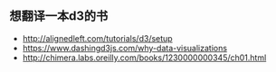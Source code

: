 ## 想翻译一本d3的书
* http://alignedleft.com/tutorials/d3/setup
* https://www.dashingd3js.com/why-data-visualizations
* http://chimera.labs.oreilly.com/books/1230000000345/ch01.html
